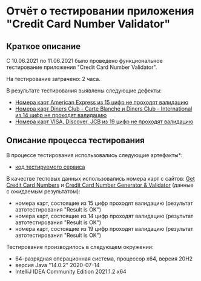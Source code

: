 # Отчёт о тестировании приложения "Credit Card Number Validator"

## Краткое описание

С 10.06.2021 по 11.06.2021 было проведено функциональное тестирование приложения "Credit Card Number Validator".

На тестирование затрачено: 2 часа.

В результате тестирования выявлены следующие дефекты:
* [Номера карт American Express из 15 цифр не проходят валидацию](https://github.com/Ekaterina-Isabel/javaqa-homeworks/issues/1#issue-917628565)
* [Номера карт Diners Club - Carte Blanche и Diners Club - International из 14 цифр не проходят валидацию](https://github.com/Ekaterina-Isabel/javaqa-homeworks/issues/2)
* [Номера карт VISA, Discover, JCB из 19 цифр не проходят валидацию](https://github.com/Ekaterina-Isabel/javaqa-homeworks/issues/4)

## Описание процесса тестирования

В процессе тестирования использовались следующие артефакты*:
* [код тестируемого сервиса](https://github.com/Ekaterina-Isabel/javaqa-homeworks/blob/master/src/Main.java)

В качестве тестовых данных использовались номера карт с сайтов: [Get Credit Card Numbers](https://www.getcreditcardnumbers.com/) и [Credit Card Number Generator & Validator](https://www.freeformatter.com/credit-card-number-generator-validator.html) (данные с ожидаемым результатом):
* номера карт, состоящие из 15 цифр проходят валидацию (результат автотестирования "Result is OK")
* номера карт, состоящие из 14 цифр проходят валидацию (результат автотестирования "Result is OK")
* номера карт, состоящие из 19 цифр проходят валидацию (результат автотестирования "Result is OK")

Тестирование производилось в следующем окружении:
* 64-разрядная операционная система, процессор x64, версия 20H2
* версия Java "14.0.2" 2020-07-14
* IntelliJ IDEA Community Edition 2021.1.2 x64
